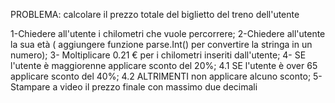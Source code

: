 PROBLEMA: calcolare il prezzo totale del biglietto del treno dell'utente

1-Chiedere all'utente i chilometri che vuole percorrere;
2-Chiedere all'utente la sua età ( aggiungere funzione parse.Int() per convertire la stringa in un numero);
3- Moltiplicare  0.21 € per i chilometri inseriti dall'utente;
4- SE l'utente è maggiorenne applicare sconto del 20%;
    4.1 SE l'utente è over 65 applicare sconto del 40%;
    4.2 ALTRIMENTI non applicare alcuno sconto;
5-Stampare a video il prezzo finale con massimo due decimali
